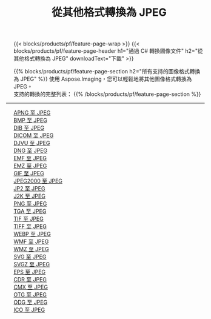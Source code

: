 ﻿---
title: 從其他格式轉換為 JPEG 
weight: 3920
url: /zh-hant/java/conversion/to/jpeg 
lang: zh-hant
langdirlevel: 2
locales: zh-hans,ja,it,ru,de,es,fr,nl,id,lt,pl,pt,vi,tr,ko,zh-hant,ar,hi,th,sv,cs,uk,he
description: 使用 Aspose.Imaging，您可以輕鬆地將其他格式轉換為 JPEG
---

{{< blocks/products/pf/feature-page-wrap >}}
{{< blocks/products/pf/feature-page-header h1="通過 C# 轉換圖像文件" h2="從其他格式轉換為 JPEG" downloadText="下載" >}}


{{% blocks/products/pf/feature-page-section  h2="所有支持的圖像格式轉換為 JPEG" %}}
使用 Aspose.Imaging，您可以輕鬆地將其他圖像格式轉換為 JPEG。
<br/>
支持的轉換的完整列表：
{{% /blocks/products/pf/feature-page-section %}}
<div class="container-fluid productfamilypage bg-gray">
    <div class="convertypes bg-gray agp-content section">
        <div class="container">
		<hr style="margin-left:-20px;"/>
		<div class="row other-converters">
		    <div class='col-md-2 other-converter remove-lp remove-rp'><a href="/imaging/zh-hant/java/conversion/apng-to-jpeg" >APNG 至 JPEG</a></div>
<div class='col-md-2 other-converter remove-lp remove-rp'><a href="/imaging/zh-hant/java/conversion/bmp-to-jpeg" >BMP 至 JPEG</a></div>
<div class='col-md-2 other-converter remove-lp remove-rp'><a href="/imaging/zh-hant/java/conversion/dib-to-jpeg" >DIB 至 JPEG</a></div>
<div class='col-md-2 other-converter remove-lp remove-rp'><a href="/imaging/zh-hant/java/conversion/dicom-to-jpeg" >DICOM 至 JPEG</a></div>
<div class='col-md-2 other-converter remove-lp remove-rp'><a href="/imaging/zh-hant/java/conversion/djvu-to-jpeg" >DJVU 至 JPEG</a></div>
<div class='col-md-2 other-converter remove-lp remove-rp'><a href="/imaging/zh-hant/java/conversion/dng-to-jpeg" >DNG 至 JPEG</a></div>
<div class='col-md-2 other-converter remove-lp remove-rp'><a href="/imaging/zh-hant/java/conversion/emf-to-jpeg" >EMF 至 JPEG</a></div>
<div class='col-md-2 other-converter remove-lp remove-rp'><a href="/imaging/zh-hant/java/conversion/emz-to-jpeg" >EMZ 至 JPEG</a></div>
<div class='col-md-2 other-converter remove-lp remove-rp'><a href="/imaging/zh-hant/java/conversion/gif-to-jpeg" >GIF 至 JPEG</a></div>
<div class='col-md-2 other-converter remove-lp remove-rp'><a href="/imaging/zh-hant/java/conversion/jpeg2000-to-jpeg" >JPEG2000 至 JPEG</a></div>
<div class='col-md-2 other-converter remove-lp remove-rp'><a href="/imaging/zh-hant/java/conversion/jp2-to-jpeg" >JP2 至 JPEG</a></div>
<div class='col-md-2 other-converter remove-lp remove-rp'><a href="/imaging/zh-hant/java/conversion/j2k-to-jpeg" >J2K 至 JPEG</a></div>
<div class='col-md-2 other-converter remove-lp remove-rp'><a href="/imaging/zh-hant/java/conversion/png-to-jpeg" >PNG 至 JPEG</a></div>
<div class='col-md-2 other-converter remove-lp remove-rp'><a href="/imaging/zh-hant/java/conversion/tga-to-jpeg" >TGA 至 JPEG</a></div>
<div class='col-md-2 other-converter remove-lp remove-rp'><a href="/imaging/zh-hant/java/conversion/tif-to-jpeg" >TIF 至 JPEG</a></div>
<div class='col-md-2 other-converter remove-lp remove-rp'><a href="/imaging/zh-hant/java/conversion/tiff-to-jpeg" >TIFF 至 JPEG</a></div>
<div class='col-md-2 other-converter remove-lp remove-rp'><a href="/imaging/zh-hant/java/conversion/webp-to-jpeg" >WEBP 至 JPEG</a></div>
<div class='col-md-2 other-converter remove-lp remove-rp'><a href="/imaging/zh-hant/java/conversion/wmf-to-jpeg" >WMF 至 JPEG</a></div>
<div class='col-md-2 other-converter remove-lp remove-rp'><a href="/imaging/zh-hant/java/conversion/wmz-to-jpeg" >WMZ 至 JPEG</a></div>
<div class='col-md-2 other-converter remove-lp remove-rp'><a href="/imaging/zh-hant/java/conversion/svg-to-jpeg" >SVG 至 JPEG</a></div>
<div class='col-md-2 other-converter remove-lp remove-rp'><a href="/imaging/zh-hant/java/conversion/svgz-to-jpeg" >SVGZ 至 JPEG</a></div>
<div class='col-md-2 other-converter remove-lp remove-rp'><a href="/imaging/zh-hant/java/conversion/eps-to-jpeg" >EPS 至 JPEG</a></div>
<div class='col-md-2 other-converter remove-lp remove-rp'><a href="/imaging/zh-hant/java/conversion/cdr-to-jpeg" >CDR 至 JPEG</a></div>
<div class='col-md-2 other-converter remove-lp remove-rp'><a href="/imaging/zh-hant/java/conversion/cmx-to-jpeg" >CMX 至 JPEG</a></div>
<div class='col-md-2 other-converter remove-lp remove-rp'><a href="/imaging/zh-hant/java/conversion/otg-to-jpeg" >OTG 至 JPEG</a></div>
<div class='col-md-2 other-converter remove-lp remove-rp'><a href="/imaging/zh-hant/java/conversion/odg-to-jpeg" >ODG 至 JPEG</a></div>
<div class='col-md-2 other-converter remove-lp remove-rp'><a href="/imaging/zh-hant/java/conversion/ico-to-jpeg" >ICO 至 JPEG</a></div>
                </div>
        </div>
    </div>
</div>
<br/>

